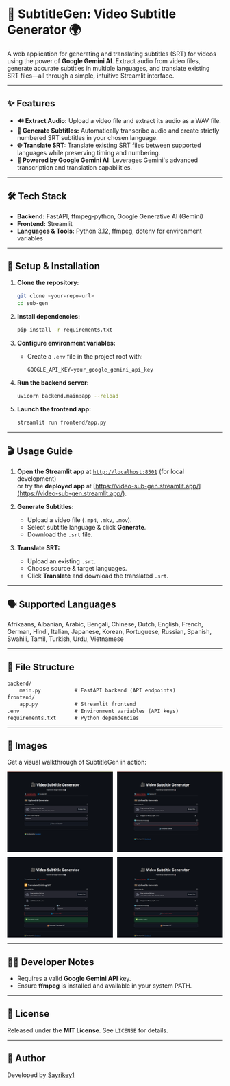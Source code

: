 # 🎥 SubtitleGen: Video Subtitle Generator 🌍

A web application for generating and translating subtitles (SRT) for videos using the power of **Google Gemini AI**.
Extract audio from video files, generate accurate subtitles in multiple languages, and translate existing SRT files—all through a simple, intuitive Streamlit interface.

---

## ✨ Features

* **🔊 Extract Audio:** Upload a video file and extract its audio as a WAV file.
* **📝 Generate Subtitles:** Automatically transcribe audio and create strictly numbered SRT subtitles in your chosen language.
* **🌐 Translate SRT:** Translate existing SRT files between supported languages while preserving timing and numbering.
* **🤖 Powered by Google Gemini AI:** Leverages Gemini's advanced transcription and translation capabilities.

---

## 🛠️ Tech Stack

* **Backend:** FastAPI, ffmpeg-python, Google Generative AI (Gemini)
* **Frontend:** Streamlit
* **Languages & Tools:** Python 3.12, ffmpeg, dotenv for environment variables

---

## 🚀 Setup & Installation

1. **Clone the repository:**

   ```sh
   git clone <your-repo-url>
   cd sub-gen
   ```

2. **Install dependencies:**

   ```sh
   pip install -r requirements.txt
   ```

3. **Configure environment variables:**

   * Create a `.env` file in the project root with:

     ```dotenv
     GOOGLE_API_KEY=your_google_gemini_api_key
     ```

4. **Run the backend server:**

   ```sh
   uvicorn backend.main:app --reload
   ```

5. **Launch the frontend app:**

   ```sh
   streamlit run frontend/app.py
   ```

---

## 🎬 Usage Guide

1. **Open the Streamlit app** at [`http://localhost:8501`](http://localhost:8501) (for local development)  
   or try the **deployed app** at [https://video-sub-gen.streamlit.app/](https://video-sub-gen.streamlit.app/).
2. **Generate Subtitles:**

   * Upload a video file (`.mp4`, `.mkv`, `.mov`).
   * Select subtitle language & click **Generate**.
   * Download the `.srt` file.
3. **Translate SRT:**

   * Upload an existing `.srt`.
   * Choose source & target languages.
   * Click **Translate** and download the translated `.srt`.

---

## 🗣️ Supported Languages

Afrikaans, Albanian, Arabic, Bengali, Chinese, Dutch, English, French, German, Hindi, Italian, Japanese, Korean, Portuguese, Russian, Spanish, Swahili, Tamil, Turkish, Urdu, Vietnamese

---

## 📁 File Structure

```
backend/
    main.py           # FastAPI backend (API endpoints)
frontend/
    app.py            # Streamlit frontend
.env                  # Environment variables (API keys)
requirements.txt      # Python dependencies
```

---

## 📸 Images

Get a visual walkthrough of SubtitleGen in action:

<div style="display: grid; grid-template-columns: 1fr 1fr; gap: 10px;">
  <img src="./images/Screenshot1.png" alt="Frontend Screenshot 1" style="width:100%;" />
  <img src="./images/Screenshot2.png" alt="Frontend Screenshot 2" style="width:100%;" />
  <img src="./images/Screenshot3.png" alt="Frontend Screenshot 3" style="width:100%;" />
  <img src="./images/Screenshot4.png" alt="Frontend Screenshot 3" style="width:100%;" />
</div>

---

## 👨‍💻 Developer Notes

* Requires a valid **Google Gemini API** key.
* Ensure **ffmpeg** is installed and available in your system PATH.

---

## 📄 License

Released under the **MIT License**.
See `LICENSE` for details.

---

## 🤝 Author

Developed by [Sayrikey1](https://github.com/Sayrikey1)

